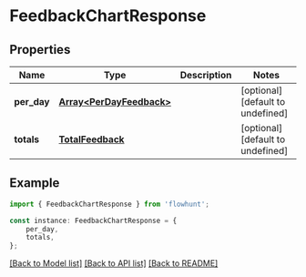 # FeedbackChartResponse


## Properties

Name | Type | Description | Notes
------------ | ------------- | ------------- | -------------
**per_day** | [**Array&lt;PerDayFeedback&gt;**](PerDayFeedback.md) |  | [optional] [default to undefined]
**totals** | [**TotalFeedback**](TotalFeedback.md) |  | [optional] [default to undefined]

## Example

```typescript
import { FeedbackChartResponse } from 'flowhunt';

const instance: FeedbackChartResponse = {
    per_day,
    totals,
};
```

[[Back to Model list]](../README.md#documentation-for-models) [[Back to API list]](../README.md#documentation-for-api-endpoints) [[Back to README]](../README.md)
